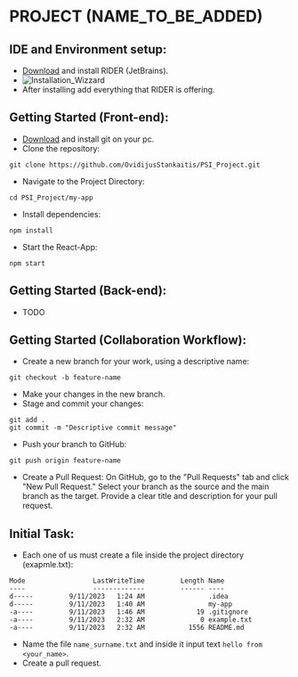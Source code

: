# PROJECT (NAME_TO_BE_ADDED)

## IDE and Environment setup:

* [Download](https://www.jetbrains.com/rider/download/download-thanks.html?platform=windows) and install RIDER (JetBrains).
* ![Installation_Wizzard](https://github.com/OvidijusStankaitis/PSI_Project/assets/82393494/084d6aec-1fd7-4c6b-b2fd-62d7c0113f56)
* After installing add everything that RIDER is offering.

## Getting Started (Front-end):

* [Download](https://github.com/git-for-windows/git/releases/download/v2.42.0.windows.2/Git-2.42.0.2-64-bit.exe) and install git on your pc.
* Clone the repository:
```shell
git clone https://github.com/OvidijusStankaitis/PSI_Project.git
```
* Navigate to the Project Directory:
```shell
cd PSI_Project/my-app
```
* Install dependencies:
```shell
npm install
```
* Start the React-App:
```shell
npm start
```

## Getting Started (Back-end):

* TODO

## Getting Started (Collaboration Workflow):

* Create a new branch for your work, using a descriptive name:
```shell
git checkout -b feature-name
```
* Make your changes in the new branch.
* Stage and commit your changes:
```shell
git add .
git commit -m "Descriptive commit message"
```
* Push your branch to GitHub:
```shell
git push origin feature-name
```
* Create a Pull Request: On GitHub, go to the "Pull Requests" tab and click "New Pull Request." Select your branch as the source and the main branch as the target. Provide a clear title and description for your pull request.

## Initial Task:

* Each one of us must create a file inside the project directory (exapmle.txt):
```shell
Mode                 LastWriteTime         Length Name                                                                                                                                                                             
----                 -------------         ------ ----                                                                                                                                                                             
d-----         9/11/2023   1:24 AM                .idea                                                                                                                                                                            
d-----         9/11/2023   1:40 AM                my-app                                                                                                                                                                           
-a----         9/11/2023   1:46 AM             19 .gitignore                                                                                                                                                                       
-a----         9/11/2023   2:32 AM              0 example.txt                                                                                                                                                                      
-a----         9/11/2023   2:32 AM           1556 README.md   
```
* Name the file `name_surname.txt` and inside it input text `hello from <your_name>`.
* Create a pull request.
